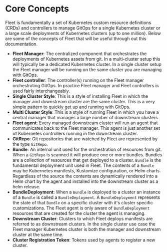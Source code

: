 # Core Concepts

Fleet is fundamentally a set of Kubernetes custom resource definitions (CRDs) and controllers
to manage GitOps for a single Kubernetes cluster or a large scale deployments of Kubernetes clusters
(up to one million). Below are some of the concepts of Fleet that will be useful through out this documentation.

* **Fleet Manager**: The centralized component that orchestrates the deployments of Kubernetes assets
    from git. In a multi-cluster setup this will typically be a dedicated Kubernetes cluster. In a
    single cluster setup the Fleet manager will be running on the same cluster you are managing with GitOps.
* **Fleet controller**: The controller(s) running on the Fleet manager orchestrating GitOps. In practice
    Fleet manager and Fleet controllers is used fairly interchangeably.
* **Single Cluster Style**: This is a style of installing Fleet in which the manager and downstream cluster are the
    same cluster.  This is a very simple pattern to quickly get up and running with GitOps.
* **Multi Cluster Style**: This is a style of running Fleet in which you have a central manager that manages a large
    number of downstream clusters.
* **Fleet agent**: Every managed downstream cluster will run an agent that communicates back to the Fleet manager.
    This agent is just another set of Kubernetes controllers running in the downstream cluster.
* **GitRepo**: Git repositories that are watched by Fleet are represented by the type `GitRepo`.
* **Bundle**: An internal unit used for the orchestration of resources from git.
    When a `GitRepo` is scanned it will produce one or more bundles. Bundles are a collection of
    resources that get deployed to a cluster. `Bundle` is the fundamental deployment unit used in Fleet. The
    contents of a `Bundle` may be Kubernetes manifests, Kustomize configuration, or Helm charts.
    Regardless of the source the contents are dynamically rendered into a Helm chart by the agent
    and installed into the downstream cluster as a helm release.
* **BundleDeployment**: When a `Bundle` is deployed to a cluster an instance of a `Bundle` is called a `BundleDeployment`.
    A `BundleDeployment` represents the state of that `Bundle` on a specific cluster with it's cluster specific
    customizations. The Fleet agent is only aware of `BundleDeployment` resources that are created for 
    the cluster the agent is managing.
* **Downstream Cluster**: Clusters to which Fleet deploys manifests are referred to as downstream clusters. In the single
    cluster use case the Fleet manager Kubernetes cluster is both the manager and downstream cluster at the same time.
* **Cluster Registration Token**: Tokens used by agents to register a new cluster.